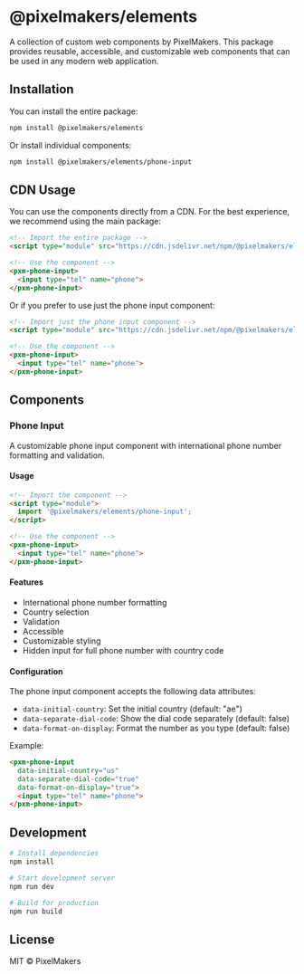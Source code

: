 # @pixelmakers/elements

A collection of custom web components by PixelMakers. This package provides reusable, accessible, and customizable web components that can be used in any modern web application.

## Installation

You can install the entire package:

```bash
npm install @pixelmakers/elements
```

Or install individual components:

```bash
npm install @pixelmakers/elements/phone-input
```

## CDN Usage

You can use the components directly from a CDN. For the best experience, we recommend using the main package:

```html
<!-- Import the entire package -->
<script type="module" src="https://cdn.jsdelivr.net/npm/@pixelmakers/elements@0.1.1/dist/index.js"></script>

<!-- Use the component -->
<pxm-phone-input>
  <input type="tel" name="phone">
</pxm-phone-input>
```

Or if you prefer to use just the phone input component:

```html
<!-- Import just the phone input component -->
<script type="module" src="https://cdn.jsdelivr.net/npm/@pixelmakers/elements@0.1.1/dist/phone-input.js"></script>

<!-- Use the component -->
<pxm-phone-input>
  <input type="tel" name="phone">
</pxm-phone-input>
```

## Components

### Phone Input

A customizable phone input component with international phone number formatting and validation.

#### Usage

```html
<!-- Import the component -->
<script type="module">
  import '@pixelmakers/elements/phone-input';
</script>

<!-- Use the component -->
<pxm-phone-input>
  <input type="tel" name="phone">
</pxm-phone-input>
```

#### Features

- International phone number formatting
- Country selection
- Validation
- Accessible
- Customizable styling
- Hidden input for full phone number with country code

#### Configuration

The phone input component accepts the following data attributes:

- `data-initial-country`: Set the initial country (default: "ae")
- `data-separate-dial-code`: Show the dial code separately (default: false)
- `data-format-on-display`: Format the number as you type (default: false)

Example:

```html
<pxm-phone-input 
  data-initial-country="us"
  data-separate-dial-code="true"
  data-format-on-display="true">
  <input type="tel" name="phone">
</pxm-phone-input>
```

## Development

```bash
# Install dependencies
npm install

# Start development server
npm run dev

# Build for production
npm run build
```

## License

MIT © PixelMakers 